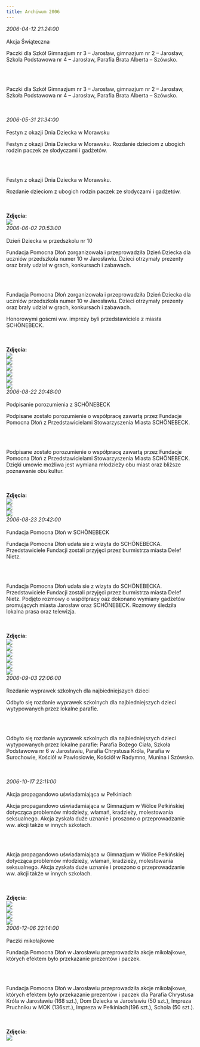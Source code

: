 ```yaml
---
title: Archiwum 2006
---
```


<div class="archiveItem">
<i>2006-04-12 21:24:00</i><br><br>
Akcja Świąteczna<p>Paczki dla Szkół Gimnazjum nr 3 – Jarosław, gimnazjum nr 2 – Jarosław, Szkola Podstawowa nr 4 – Jarosław, Parafia Brata Alberta – Szówsko.</p><br><br>
<p>Paczki dla Szkół Gimnazjum nr 3 – Jarosław, gimnazjum nr 2 – Jarosław, Szkoła Podstawowa nr 4 – Jarosław, Parafia Brata Alberta – Szówsko.</p><br><br>
</div>
<div class="archiveItem">
<i>2006-05-31 21:34:00</i><br><br>
Festyn z okazji Dnia Dziecka w Morawsku<p>Festyn z okazji Dnia Dziecka w Morawsku. Rozdanie dzieciom z ubogich rodzin paczek ze słodyczami i gadżetów.</p><br><br>
<p>Festyn z okazji Dnia Dziecka w Morawsku.</p><p>Rozdanie dzieciom z ubogich rodzin paczek ze słodyczami i gadżetów.</p><br><br>
<b>Zdjęcia:</b><br>
<div class="centerImgs">
<img src="img/archive_files/morawsko-dzien-dziecka-2006.jpg" /><br>
</div>
</div>
<div class="archiveItem">
<i>2006-06-02 20:53:00</i><br><br>
Dzień Dziecka w przedszkolu nr 10<p>Fundacja Pomocna Dłoń zorganizowała i przeprowadziła Dzień Dziecka dla uczniów przedszkola numer 10 w Jarosławiu. Dzieci otrzymały prezenty oraz brały udział w grach, konkursach i zabawach.</p><br><br>
<p>Fundacja Pomocna Dłoń zorganizowała i przeprowadziła Dzień Dziecka dla uczniów przedszkola numer 10 w Jarosławiu. Dzieci otrzymały prezenty oraz brały udział w grach, konkursach i zabawach.</p><p>Honorowymi goścmi ww. imprezy byli przedstawiciele z miasta SCHÖNEBECK.</p><br><br>
<b>Zdjęcia:</b><br>
<div class="centerImgs">
<img src="img/archive_files/1dzien_dziecka_2002.jpg" /><br>
<img src="img/archive_files/2[2].jpg" /><br>
<img src="img/archive_files/dzien_dziecka.jpg" /><br>
<img src="img/archive_files/dzien_dziecka_2002.jpg" /><br>
<img src="img/archive_files/fundacja2[1].jpg" /><br>
<img src="img/archive_files/skanuj0001.jpg" /><br>
</div>
</div>
<div class="archiveItem">
<i>2006-08-22 20:48:00</i><br><br>
Podpisanie porozumienia z SCHÖNEBECK<p>Podpisane zostało porozumienie o współpracę zawartą przez Fundacje Pomocna Dłoń z Przedstawicielami Stowarzyszenia Miasta SCHÖNEBECK.</p><br><br>
<p>Podpisane zostało porozumienie o współpracę zawartą przez Fundacje Pomocna Dłoń z Przedstawicielami Stowarzyszenia Miasta SCHÖNEBECK. Dzięki umowie możliwa jest wymiana młodzieży obu miast oraz bliższe poznawanie obu kultur.</p><br><br>
<b>Zdjęcia:</b><br>
<div class="centerImgs">
<img src="img/archive_files/1[1].jpg" /><br>
<img src="img/archive_files/2[1].jpg" /><br>
<img src="img/archive_files/3[1].jpg" /><br>
</div>
</div>
<div class="archiveItem">
<i>2006-08-23 20:42:00</i><br><br>
Fundacja Pomocna Dłoń w SCHÖNEBECK<p>Fundacja Pomocna Dłoń udała sie z wizyta do SCHÖNEBECKA. Przedstawiciele Fundacji zostali przyjęci przez burmistrza miasta Delef Nietz.</p><br><br>
<p>Fundacja Pomocna Dłoń udała sie z wizyta do SCHÖNEBECKA. Przedstawiciele Fundacji zostali przyjęci przez burmistrza miasta Delef Nietz.  Podjęto rozmowy o współpracy oaz dokonano wymiany gadżetów promujących miasta Jarosław oraz SCHÖNEBECK. Rozmowy śledziła lokalna prasa oraz telewizja.</p><br><br>
<b>Zdjęcia:</b><br>
<div class="centerImgs">
<img src="img/archive_files/01.jpg" /><br>
<img src="img/archive_files/02[1].jpg" /><br>
<img src="img/archive_files/03.jpg" /><br>
<img src="img/archive_files/05[1].jpg" /><br>
<img src="img/archive_files/05[2].jpg" /><br>
<img src="img/archive_files/skanuj0004.jpg" /><br>
</div>
</div>
<div class="archiveItem">
<i>2006-09-03 22:06:00</i><br><br>
Rozdanie wyprawek szkolnych dla najbiedniejszych dzieci <p>Odbyło się rozdanie wyprawek szkolnych dla najbiedniejszych dzieci wytypowanych przez lokalne parafie.</p><br><br>
<p>Odbyło się rozdanie wyprawek szkolnych dla najbiedniejszych dzieci wytypowanych przez lokalne parafie: Parafia Bożego Ciała, Szkoła Podstawowa nr 6 w Jarosławiu, Parafia Chrystusa Króla, Parafia w Surochowie, Kościół w Pawłosiowie, Kościół w Radymno, Munina i Szówsko.</p><br><br>
</div>
<div class="archiveItem">
<i>2006-10-17 22:11:00</i><br><br>
Akcja propagandowo uświadamiająca w Pełkiniach<p>Akcja propagandowo uświadamiająca w Gimnazjum w Wólce Pełkińskiej dotycząca problemów młodzieży, włamań, kradzieży, molestowania seksualnego. Akcja zyskała duże uznanie i proszono o przeprowadzanie ww. akcji także w innych szkołach.</p><br><br>
<p>Akcja propagandowo uświadamiająca w Gimnazjum w Wólce Pełkińskiej dotycząca problemów młodzieży, włamań, kradzieży, molestowania seksualnego. Akcja zyskała duże uznanie i proszono o przeprowadzanie ww. akcji także w innych szkołach.</p><br><br>
<b>Zdjęcia:</b><br>
<div class="centerImgs">
<img src="img/archive_files/IMG_2578.jpg" /><br>
<img src="img/archive_files/akcja-prop-uswiadamiajaca-2007.jpg" /><br>
<img src="img/archive_files/pelkinie-akcja-prop-2006.jpg" /><br>
<img src="img/archive_files/policjant.jpg" /><br>
</div>
</div>
<div class="archiveItem">
<i>2006-12-06 22:14:00</i><br><br>
Paczki mikołajkowe<p>Fundacja Pomocna Dłoń w Jarosławiu przeprowadziła akcje mikołajkowe, których efektem było przekazanie prezentów i paczek.</p><br><br>
<p>Fundacja Pomocna Dłoń w Jarosławiu przeprowadziła akcje mikołajkowe, których efektem było przekazanie prezentów i paczek dla Parafia Chrystusa Króla w Jarosławiu (168 szt.), Dom Dziecka w Jarosławiu (50 szt.), Impreza Pruchniku w MOK (136szt.), Impreza w Pełkiniach(196 szt.), Schola (50 szt.).</p><br><br>
<b>Zdjęcia:</b><br>
<div class="centerImgs">
<img src="img/archive_files/mikolaj-pruchnik-2006.jpg" /><br>
</div>
</div>
